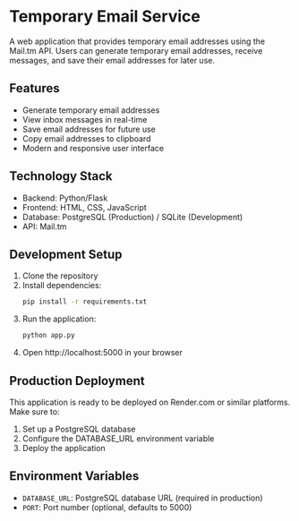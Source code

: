 # Temporary Email Service

A web application that provides temporary email addresses using the Mail.tm API. Users can generate temporary email addresses, receive messages, and save their email addresses for later use.

## Features

- Generate temporary email addresses
- View inbox messages in real-time
- Save email addresses for future use
- Copy email addresses to clipboard
- Modern and responsive user interface

## Technology Stack

- Backend: Python/Flask
- Frontend: HTML, CSS, JavaScript
- Database: PostgreSQL (Production) / SQLite (Development)
- API: Mail.tm

## Development Setup

1. Clone the repository
2. Install dependencies:
   ```bash
   pip install -r requirements.txt
   ```
3. Run the application:
   ```bash
   python app.py
   ```
4. Open http://localhost:5000 in your browser

## Production Deployment

This application is ready to be deployed on Render.com or similar platforms. Make sure to:

1. Set up a PostgreSQL database
2. Configure the DATABASE_URL environment variable
3. Deploy the application

## Environment Variables

- `DATABASE_URL`: PostgreSQL database URL (required in production)
- `PORT`: Port number (optional, defaults to 5000)
